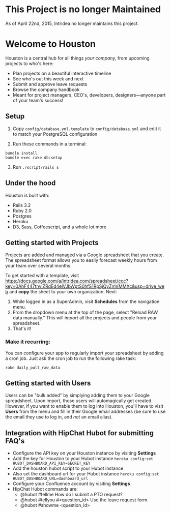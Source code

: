 # This Project is no longer Maintained
As of April 22nd, 2015, Intridea no longer maintains this project.

# Welcome to Houston
Houston is a central hub for all things _your company,_ from upcoming projects to who's here:

- Plan projects on a beautiful interactive timeline
- See who's out this week and next
- Submit and approve leave requests
- Browse the company handbook
- Meant for project managers, CEO's, developers, designers—anyone part of your team's success!

## Setup

1. Copy `config/database.yml.template` to `config/database.yml` and edit it to match your PostgreSQL configuration

2. Run these commands in a terminal:
```
bundle install
bundle exec rake db:setup
```
3. Run `./script/rails s`

## Under the hood
Houston is built with:

- Rails 3.2
- Ruby 2.0
- Postgres
- Heroku
- D3, Sass, Coffeescript, and a whole lot more


## Getting started with Projects
Projects are added and managed via a Google spreadsheet that you create. The spreadsheet format allows you to easily forecast weekly hours from your team over several months.

To get started with a template, visit https://docs.google.com/a/intridea.com/spreadsheet/ccc?key=0AhF447tnvlZRdEd4elVJbWptS0hfS1RpSjQyZmVMMXc&usp=drive_web and **copy** the sheet to your own organization. Next:

1. While logged in as a SuperAdmin, visit **Schedules** from the navigation menu.
2. From the dropdown menu at the top of the page, select "Reload RAW data manually." This will _import_ all the projects and people from your spreadsheet.
3. That's it!

### Make it recurring:
You can configure your app to regularly import your spreadsheet by adding a cron job. Just ask the cron job to run the following rake task:

```
rake daily_pull_raw_data
```
## Getting started with Users
Users can be "bulk added" by simplying adding them to your Google spreadsheet. Upon import, those users will automagically get created. However, if you want to enable them to log into Houston, you'll have to visit **Users** from the menu and fill in their Google email addresses (be sure to use the email they use to log in, and *not* an email alias).


## Integration with HipChat Hubot for submitting FAQ's
* Configure the API key on your Houston instance by visiting **Settings**
* Add the key for Houston to your Hubot instance
  `heroku config:set HUBOT_DASHBOARD_API_KEY=SECRET_KEY`
* Add the houston hubot script to your Hubot instance
* Also set the dashboard url for your Hubot instance
  `heroku config:set HUBOT_DASHBOARD_URL=dashboard_url`
* Configure your Confluence account by visiting **Settings**
* HipChat Hubot commands are:
  * @hubot #tellme How do I submit a PTO request?
  * @hubot #tellyou #<question_id> Use the leave request form.
  * @hubot #showme <question_id>

